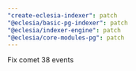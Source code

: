 ```yaml
---
"create-eclesia-indexer": patch
"@eclesia/basic-pg-indexer": patch
"@eclesia/indexer-engine": patch
"@eclesia/core-modules-pg": patch
---
```


Fix comet 38 events
